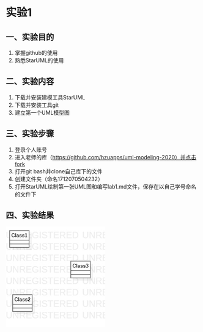 # 实验1

## 一、实验目的
1. 掌握github的使用
2. 熟悉StarUML的使用

## 二、实验内容
1. 下载并安装建模工具StarUML
2. 下载并安装工具git
3. 建立第一个UML模型图

## 三、实验步骤
1. 登录个人账号
2. 进入老师的库（https://github.com/hzuapps/uml-modeling-2020）并点击fork
3. 打开git bash并clone自己库下的文件
4. 创建文件夹（命名1712070504232）
5. 打开StarUML绘制第一张UML图和编写lab1.md文件，保存在以自己学号命名的文件下

## 四、实验结果
![第一个UML图](./model1.png)
